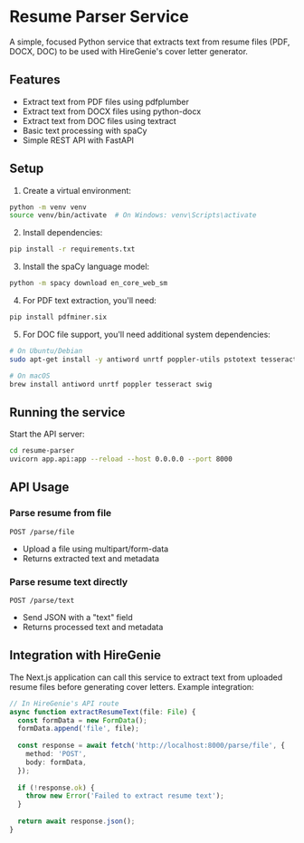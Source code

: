 # Resume Parser Service

A simple, focused Python service that extracts text from resume files (PDF, DOCX, DOC) to be used with HireGenie's cover letter generator.

## Features

- Extract text from PDF files using pdfplumber
- Extract text from DOCX files using python-docx
- Extract text from DOC files using textract
- Basic text processing with spaCy
- Simple REST API with FastAPI

## Setup

1. Create a virtual environment:
```bash
python -m venv venv
source venv/bin/activate  # On Windows: venv\Scripts\activate
```

2. Install dependencies:
```bash
pip install -r requirements.txt
```

3. Install the spaCy language model:
```bash
python -m spacy download en_core_web_sm
```

4. For PDF text extraction, you'll need:
```bash
pip install pdfminer.six
```

5. For DOC file support, you'll need additional system dependencies:
```bash
# On Ubuntu/Debian
sudo apt-get install -y antiword unrtf poppler-utils pstotext tesseract-ocr flac ffmpeg lame libmad0 libsox-fmt-mp3 sox libjpeg-dev swig

# On macOS
brew install antiword unrtf poppler tesseract swig
```

## Running the service

Start the API server:
```bash
cd resume-parser
uvicorn app.api:app --reload --host 0.0.0.0 --port 8000
```

## API Usage

### Parse resume from file
```
POST /parse/file
```
- Upload a file using multipart/form-data
- Returns extracted text and metadata

### Parse resume text directly
```
POST /parse/text
```
- Send JSON with a "text" field
- Returns processed text and metadata

## Integration with HireGenie

The Next.js application can call this service to extract text from uploaded resume files before generating cover letters. Example integration:

```typescript
// In HireGenie's API route
async function extractResumeText(file: File) {
  const formData = new FormData();
  formData.append('file', file);
  
  const response = await fetch('http://localhost:8000/parse/file', {
    method: 'POST',
    body: formData,
  });
  
  if (!response.ok) {
    throw new Error('Failed to extract resume text');
  }
  
  return await response.json();
}
``` 